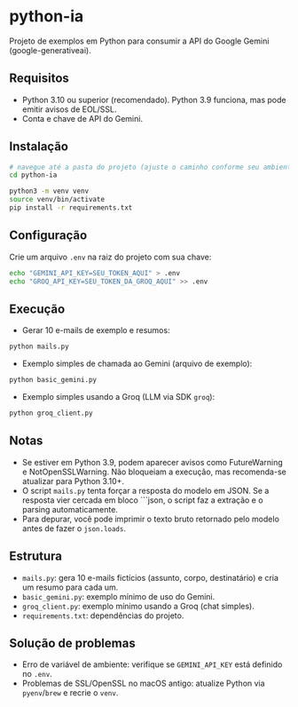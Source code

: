 # python-ia

Projeto de exemplos em Python para consumir a API do Google Gemini (google-generativeai).

## Requisitos
- Python 3.10 ou superior (recomendado). Python 3.9 funciona, mas pode emitir avisos de EOL/SSL.
- Conta e chave de API do Gemini.

## Instalação
```bash
# navegue até a pasta do projeto (ajuste o caminho conforme seu ambiente)
cd python-ia

python3 -m venv venv
source venv/bin/activate
pip install -r requirements.txt
```

## Configuração
Crie um arquivo `.env` na raiz do projeto com sua chave:
```bash
echo "GEMINI_API_KEY=SEU_TOKEN_AQUI" > .env
echo "GROQ_API_KEY=SEU_TOKEN_DA_GROQ_AQUI" >> .env
```

## Execução
- Gerar 10 e-mails de exemplo e resumos:
```bash
python mails.py
```

- Exemplo simples de chamada ao Gemini (arquivo de exemplo):
```bash
python basic_gemini.py
```

- Exemplo simples usando a Groq (LLM via SDK `groq`):
```bash
python groq_client.py
```

## Notas
- Se estiver em Python 3.9, podem aparecer avisos como FutureWarning e NotOpenSSLWarning. Não bloqueiam a execução, mas recomenda-se atualizar para Python 3.10+.
- O script `mails.py` tenta forçar a resposta do modelo em JSON. Se a resposta vier cercada em bloco ```json, o script faz a extração e o parsing automaticamente.
- Para depurar, você pode imprimir o texto bruto retornado pelo modelo antes de fazer o `json.loads`.

## Estrutura
- `mails.py`: gera 10 e-mails fictícios (assunto, corpo, destinatário) e cria um resumo para cada um.
- `basic_gemini.py`: exemplo mínimo de uso do Gemini.
- `groq_client.py`: exemplo mínimo usando a Groq (chat simples).
- `requirements.txt`: dependências do projeto.

## Solução de problemas
- Erro de variável de ambiente: verifique se `GEMINI_API_KEY` está definido no `.env`.
- Problemas de SSL/OpenSSL no macOS antigo: atualize Python via `pyenv`/`brew` e recrie o `venv`.
